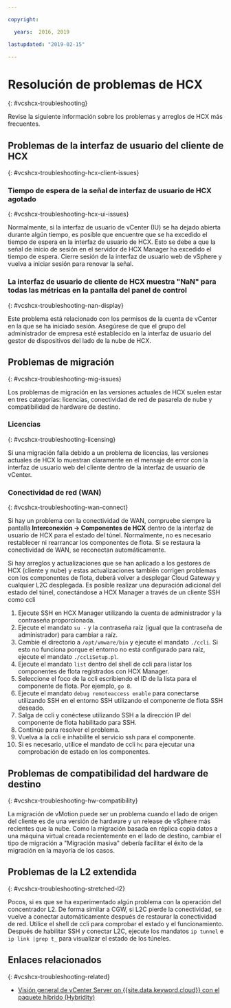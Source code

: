 ```yaml
---

copyright:

  years:  2016, 2019

lastupdated: "2019-02-15"

---
```


# Resolución de problemas de HCX
{: #vcshcx-troubleshooting}

Revise la siguiente información sobre los problemas y arreglos de HCX más frecuentes.

## Problemas de la interfaz de usuario del cliente de HCX
{: #vcshcx-troubleshooting-hcx-client-issues}

### Tiempo de espera de la señal de interfaz de usuario de HCX agotado
{: #vcshcx-troubleshooting-hcx-ui-issues}

Normalmente, si la interfaz de usuario de vCenter (IU) se ha dejado abierta durante algún tiempo, es posible que encuentre que se ha excedido el tiempo de espera en la interfaz de usuario de HCX. Esto se debe a que la señal de inicio de sesión en el servidor de HCX Manager ha excedido el tiempo de espera. Cierre sesión de la interfaz de usuario web de vSphere y vuelva a iniciar sesión para renovar la señal.

### La interfaz de usuario de cliente de HCX muestra "NaN" para todas las métricas en la pantalla del panel de control
{: #vcshcx-troubleshooting-nan-display}

Este problema está relacionado con los permisos de la cuenta de vCenter en la que se ha iniciado sesión. Asegúrese de que el grupo del administrador de empresa esté establecido en la interfaz de usuario del gestor de dispositivos del lado de la nube de HCX.

## Problemas de migración
{: #vcshcx-troubleshooting-mig-issues}

Los problemas de migración en las versiones actuales de HCX suelen estar en tres categorías: licencias, conectividad de red de pasarela de nube y compatibilidad de hardware de destino.

### Licencias
{: #vcshcx-troubleshooting-licensing}

Si una migración falla debido a un problema de licencias, las versiones actuales de HCX lo muestran claramente en el mensaje de error con la interfaz de usuario web del cliente dentro de la interfaz de usuario de vCenter.

### Conectividad de red (WAN)
{: #vcshcx-troubleshooting-wan-connect}

Si hay un problema con la conectividad de WAN, compruebe siempre la pantalla **Interconexión -> Componentes de HCX** dentro de la interfaz de usuario de HCX para el estado del túnel. Normalmente, no es necesario restablecer ni rearrancar los componentes de flota. Si se restaura la conectividad de WAN, se reconectan automáticamente.

Si hay arreglos y actualizaciones que se han aplicado a los gestores de HCX (cliente y nube) y estas actualizaciones también corrigen problemas con los componentes de flota, deberá volver a desplegar Cloud Gateway y cualquier L2C desplegada. Es posible realizar una depuración adicional del estado del túnel, conectándose a HCX Manager a través de un cliente SSH como ccli  

1. Ejecute SSH en HCX Manager utilizando la cuenta de administrador y la contraseña proporcionada.
2. Ejecute el mandato `su -` y la contraseña raíz (igual que la contraseña de administrador) para cambiar a raíz.
3. Cambie el directorio a `/opt/vmware/bin` y ejecute el mandato `./ccli`. Si esto no funciona porque el entorno no está configurado para raíz, ejecute el mandato `./ccliSetup.pl`.
4. Ejecute el mandato `list` dentro del shell de ccli para listar los componentes de flota registrados con HCX Manager.
5. Seleccione el foco de la ccli escribiendo el ID de la lista para el componente de flota. Por ejemplo, `go 8`.
6. Ejecute el mandato `debug remoteaccess enable` para conectarse utilizando SSH en el entorno SSH utilizando el componente de flota SSH deseado.
7. Salga de ccli y conéctese utilizando SSH a la dirección IP del componente de flota habilitado para SSH.
9. Continúe para resolver el problema.
10. Vuelva a la ccli e inhabilite el servicio ssh para el componente.
11. Si es necesario, utilice el mandato de ccli `hc` para ejecutar una comprobación de estado en los componentes.

## Problemas de compatibilidad del hardware de destino
{: #vcshcx-troubleshooting-hw-compatibility}

La migración de vMotion puede ser un problema cuando el lado de origen del cliente es de una versión de hardware y un release de vSphere más recientes que la nube. Como la migración basada en réplica copia datos a una máquina virtual creada recientemente en el lado de destino, cambiar el tipo de migración a "Migración masiva" debería facilitar el éxito de la migración en la mayoría de los casos.

## Problemas de la L2 extendida
{: #vcshcx-troubleshooting-stretched-l2}

Pocos, si es que se ha experimentado algún problema con la operación del concentrador L2. De forma similar a CGW, si L2C pierde la conectividad, se vuelve a conectar automáticamente después de restaurar la conectividad de red. Utilice el shell de ccli para comprobar el estado y el funcionamiento. Después de habilitar SSH y conectar L2C, ejecute los mandatos `ip tunnel` e `ip link |grep t_` para visualizar el estado de los túneles.

## Enlaces relacionados
{: #vcshcx-troubleshooting-related}

* [Visión general de vCenter Server on {{site.data.keyword.cloud}} con el paquete híbrido (Hybridity)](/docs/services/vmwaresolutions/archiref/vcs/vcs-hybridity-intro.html)   
